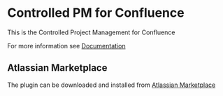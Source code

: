 # Controlled PM for Confluence
This is the Controlled Project Management for Confluence

For more information see [Documentation](https://github.com/dkoudela/controlled-pm-for-confluence/wiki)


## Atlassian Marketplace
The plugin can be downloaded and installed from [Atlassian Marketplace](https://marketplace.atlassian.com/plugins/com.davidkoudela.crucible.controlled-pm-for-confluence)
